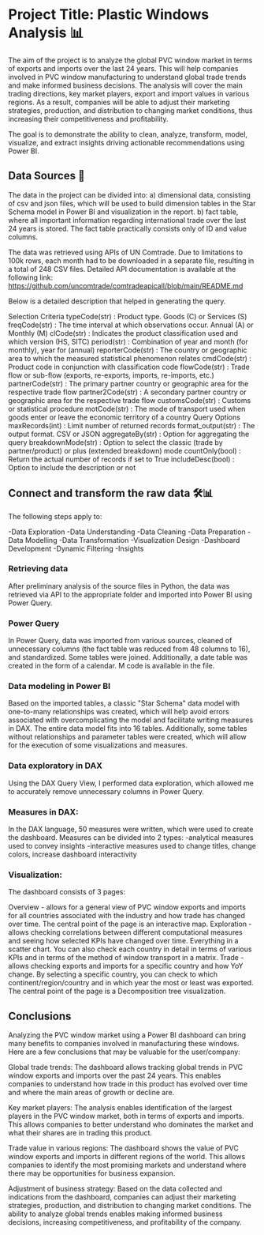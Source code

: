 # Project Title: Plastic Windows Analysis 📊

The aim of the project is to analyze the global PVC window market in terms of exports and imports over the last 24 years. This will help companies involved in PVC window manufacturing to understand global trade trends and make informed business decisions. The analysis will cover the main trading directions, key market players, export and import values in various regions. As a result, companies will be able to adjust their marketing strategies, production, and distribution to changing market conditions, thus increasing their competitiveness and profitability.

The goal is to demonstrate the ability to clean, analyze, transform, model, visualize, and extract insights driving actionable recommendations using Power BI.

## Data Sources 📂
The data in the project can be divided into:
a) dimensional data, consisting of csv and json files, which will be used to build dimension tables in the Star Schema model in Power BI and visualization in the report.
b) fact table, where all important information regarding international trade over the last 24 years is stored. The fact table practically consists only of ID and value columns.

The data was retrieved using APIs of UN Comtrade. Due to limitations to 100k rows, each month had to be downloaded in a separate file, resulting in a total of 248 CSV files.
Detailed API documentation is available at the following link:
https://github.com/uncomtrade/comtradeapicall/blob/main/README.md

Below is a detailed description that helped in generating the query.

Selection Criteria
typeCode(str) : Product type. Goods (C) or Services (S)
freqCode(str) : The time interval at which observations occur. Annual (A) or Monthly (M)
clCode(str) : Indicates the product classification used and which version (HS, SITC)
period(str) : Combination of year and month (for monthly), year for (annual)
reporterCode(str) : The country or geographic area to which the measured statistical phenomenon relates
cmdCode(str) : Product code in conjunction with classification code
flowCode(str) : Trade flow or sub-flow (exports, re-exports, imports, re-imports, etc.)
partnerCode(str) : The primary partner country or geographic area for the respective trade flow
partner2Code(str) : A secondary partner country or geographic area for the respective trade flow
customsCode(str) : Customs or statistical procedure
motCode(str) : The mode of transport used when goods enter or leave the economic territory of a country
Query Options
maxRecords(int) : Limit number of returned records
format_output(str) : The output format. CSV or JSON
aggregateBy(str) : Option for aggregating the query
breakdownMode(str) : Option to select the classic (trade by partner/product) or plus (extended breakdown) mode
countOnly(bool) : Return the actual number of records if set to True
includeDesc(bool) : Option to include the description or not

## Connect and transform the raw data 🛠️📊

The following steps apply to:

-Data Exploration
-Data Understanding
-Data Cleaning
-Data Preparation
-Data Modelling
-Data Transformation
-Visualization Design
-Dashboard Development
-Dynamic Filtering
-Insights

### Retrieving data

After preliminary analysis of the source files in Python, the data was retrieved via API to the appropriate folder and imported into Power BI using Power Query.

### Power Query
In Power Query, data was imported from various sources, cleaned of unnecessary columns (the fact table was reduced from 48 columns to 16), and standardized. Some tables were joined. Additionally, a date table was created in the form of a calendar.
M code is available in the file.

### Data modeling in Power BI
Based on the imported tables, a classic "Star Schema" data model with one-to-many relationships was created, which will help avoid errors associated with overcomplicating the model and facilitate writing measures in DAX. The entire data model fits into 16 tables.
Additionally, some tables without relationships and parameter tables were created, which will allow for the execution of some visualizations and measures.

### Data exploratory in DAX
Using the DAX Query View, I performed data exploration, which allowed me to accurately remove unnecessary columns in Power Query.

### Measures in DAX:
In the DAX language, 50 measures were written, which were used to create the dashboard. Measures can be divided into 2 types:
-analytical measures used to convey insights
-interactive measures used to change titles, change colors, increase dashboard interactivity

### Visualization:
The dashboard consists of 3 pages:

Overview - allows for a general view of PVC window exports and imports for all countries associated with the industry and how trade has changed over time. The central point of the page is an interactive map.
Exploration - allows checking correlations between different computational measures and seeing how selected KPIs have changed over time. Everything in a scatter chart. You can also check each country in detail in terms of various KPIs and in terms of the method of window transport in a matrix.
Trade - allows checking exports and imports for a specific country and how YoY change. By selecting a specific country, you can check to which continent/region/country and in which year the most or least was exported. The central point of the page is a Decomposition tree visualization.


## Conclusions

Analyzing the PVC window market using a Power BI dashboard can bring many benefits to companies involved in manufacturing these windows. Here are a few conclusions that may be valuable for the user/company:

Global trade trends: The dashboard allows tracking global trends in PVC window exports and imports over the past 24 years. This enables companies to understand how trade in this product has evolved over time and where the main areas of growth or decline are.

Key market players: The analysis enables identification of the largest players in the PVC window market, both in terms of exports and imports. This allows companies to better understand who dominates the market and what their shares are in trading this product.

Trade value in various regions: The dashboard shows the value of PVC window exports and imports in different regions of the world. This allows companies to identify the most promising markets and understand where there may be opportunities for business expansion.

Adjustment of business strategy: Based on the data collected and indications from the dashboard, companies can adjust their marketing strategies, production, and distribution to changing market conditions. The ability to analyze global trends enables making informed business decisions, increasing competitiveness, and profitability of the company.
